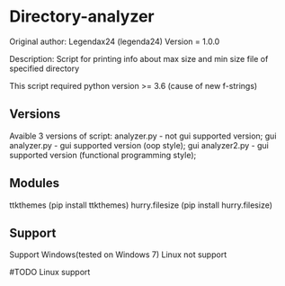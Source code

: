 # Directory-analyzer
Original author: Legendax24 (legenda24)
Version = 1.0.0

Description: Script for printing info about max size and min size file of specified directory

This script required python version >= 3.6 (cause of new f-strings)

## Versions
Avaible 3 versions of script:
analyzer.py - not gui supported version;
gui analyzer.py - gui supported version (oop style);
gui analyzer2.py - gui supported version (functional programming style);

##  Modules
ttkthemes (pip install ttkthemes)
hurry.filesize (pip install hurry.filesize)

## Support
Support Windows(tested on Windows 7)
Linux not support

#TODO Linux support
